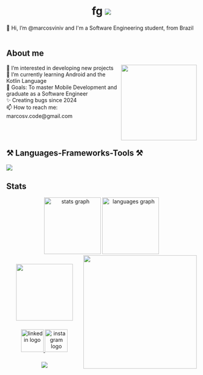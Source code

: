 <h1 align="center">fg
    <img src="https://readme-typing-svg.herokuapp.com?font=JetBrains+Mono&size=24&duration=4000&pause=1000&color=208DA9&center=true&vCenter=true&width=435&lines=Hi+There!+👋;+I'm+Marcos!;" />
</h1>
<p align="left">👋 Hi, I’m @marcosviniv and I'm a Software Engineering student, from Brazil <img src="https://cdn-icons-png.flaticon.com/128/197/197386.png" width="17" /></p>

<h2 align="left">About me</h2>
<img align="right" height="200" src="https://user-images.githubusercontent.com/74038190/219925470-37670a3b-c3e2-4af7-b468-673c6dd99d16.png"  />
<p align="left">👀 I’m interested in developing new projects<br>🌱 I’m currently learning Android and the Kotlin Language<br>🎯 Goals: To master Mobile Development and graduate as a Software Engineer<br>✨ Creating bugs since 2024<br>📫 How to reach me: marcosv.code@gmail.com</p><br><br>

###

<h2 align="left">⚒️ Languages-Frameworks-Tools ⚒️</h2>
<div align="left">
    <img src="https://skillicons.dev/icons?i=kotlin,androidstudio,vscode,github" />
</div>

<h2 align="left">Stats</h2>

<div align="center">
  <img src="https://github-readme-stats.vercel.app/api?username=marcosviniv&hide_title=false&hide_rank=false&show_icons=true&include_all_commits=true&count_private=true&disable_animations=false&theme=tokyonight&locale=en&hide_border=false" height="150" alt="stats graph" />
  <img src="https://github-readme-stats.vercel.app/api/top-langs?username=marcosviniv&locale=en&hide_title=false&layout=compact&card_width=320&langs_count=5&theme=tokyonight&hide_border=false" height="150" alt="languages graph" />
</div>

<img align="right" height="300" src="https://i.pinimg.com/originals/f4/de/0b/f4de0ba280af342f24c9f6939b229d03.gif" />

###

<div align="center">
  <img height="150" src="https://user-images.githubusercontent.com/74038190/212257468-1e9a91f1-b626-4baa-b15d-5c385dfa7ed2.gif"  />
</div>

###

<div align="center">
  <a href="https://www.linkedin.com/in/marcosviniv/" target="_blank">
    <img src="https://user-images.githubusercontent.com/74038190/235294012-0a55e343-37ad-4b0f-924f-c8431d9d2483.gif" width="60" height="60" alt="linkedin logo"  />
  </a>
  <a href="https://www.instagram.com/mviniciusvieira_/" target="_blank">
    <img src="https://user-images.githubusercontent.com/74038190/235294013-a33e5c43-a01c-43f6-b44d-a406d8b4ab75.gif" width="60" height="60" alt="instagram logo"  />
  </a>
</div>

###

<div align="center">
  <img src="https://visitor-badge.laobi.icu/badge?page_id=marcosviniv.marcosviniv&" />
</div>
